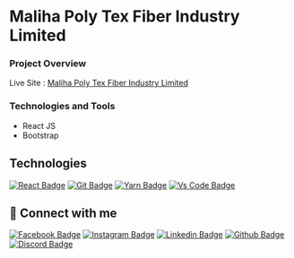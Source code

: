 # Maliha Poly Tex Fiber Industry Limited

### Project Overview
Live Site : 
[Maliha Poly Tex Fiber Industry Limited](https://maliha-poly-tex-fiber.netlify.app/)


### Technologies and Tools

- React JS
- Bootstrap


## Technologies

[![React Badge](https://img.shields.io/badge/React-20232A?style=for-the-badge&logo=react&logoColor=61DAFB)](https://github.com/Ibrahim75754)
[![Git Badge](https://img.shields.io/badge/git-f34f29?style=for-the-badge&logo=git&logoColor=white)](https://github.com/Ibrahim75754)
[![Yarn Badge](https://img.shields.io/badge/yarn-0078D6?style=for-the-badge&logo=yarn&logoColor=white)](https://github.com/Ibrahim75754)
[![Vs Code Badge](https://img.shields.io/badge/Visual_Studio_Code-0078D6?style=for-the-badge&logo=visualstudiocode&logoColor=white)](https://github.com/Ibrahim75754)


## 🚀 Connect with me

[![Facebook Badge](https://img.shields.io/badge/Facebook-1877F2?style=for-the-badge&logo=facebook&logoColor=white)](https://www.facebook.com/ih75754/)
[![Instagram Badge](https://img.shields.io/badge/Instagram-E4405F?style=for-the-badge&logo=instagram&logoColor=white)](https://instagram.com/)
[![Linkedin Badge](https://img.shields.io/badge/LinkedIn-0077B5?style=for-the-badge&logo=linkedin&logoColor=white)](https://www.linkedin.com/in/md-ibrahim-hossain/)
[![Github Badge](https://img.shields.io/badge/GitHub-100000?style=for-the-badge&logo=github&logoColor=white)](https://github.com/Ibrahim75754)
[![Discord Badge](https://img.shields.io/badge/Discord-7289DA?style=for-the-badge&logo=discord&logoColor=white)](https://discord.gg)

